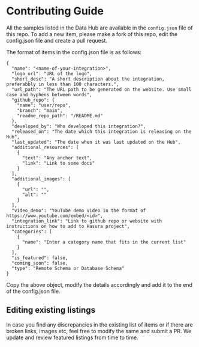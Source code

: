# Contributing Guide

All the samples listed in the Data Hub are available in the `config.json` file of this repo. To add a new item, please make a fork of this repo, edit the config.json file and create a pull request.

The format of items in the config.json file is as follows:

```
{
  "name": "<name-of-your-integration>",
  "logo_url": "URL of the logo",
  "short_desc": "A short description about the integration, preferabbly in less than 100 characters.",
  "url_path": "The URL path to be generated on the website. Use small case and hyphens between words",
  "github_repo": {
    "name": "user/repo",
    "branch": "main",
    "readme_repo_path": "/README.md"
  },
  "developed_by": "Who developed this integration?",
  "released_on": "The date which this integration is releasing on the Hub",
  "last_updated": "The date when it was last updated on the Hub",
  "additional_resources": [
    {
      "text": "Any anchor text",
      "link": "Link to some docs"
    }
  ],
  "additional_images": [
    {
      "url": "",
      "alt": ""
    }
  ],
  "video_demo": "YouTube demo video in the format of https://www.youtube.com/embed/<id>",
  "integration_link": "Link to github repo or website with instructions on how to add to Hasura project",
  "categories": [
    {
      "name": "Enter a category name that fits in the current list"
    }
  ],
  "is_featured": false,
  "coming_soon": false,
  "type": "Remote Schema or Database Schema"
}
```

Copy the above object, modify the details accordingly and add it to the end of the config.json file.

## Editing existing listings

In case you find any discrepancies in the existing list of items or if there are broken links, images etc, feel free to modify the same and submit a PR. We update and review featured listings from time to time.
